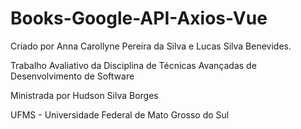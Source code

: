 # Books-Google-API-Axios-Vue

Criado por Anna Carollyne Pereira da Silva e Lucas Silva Benevides.

Trabalho Avaliativo da Disciplina de Técnicas Avançadas de Desenvolvimento de Software

Ministrada por Hudson Silva Borges

UFMS - Universidade Federal de Mato Grosso do Sul

